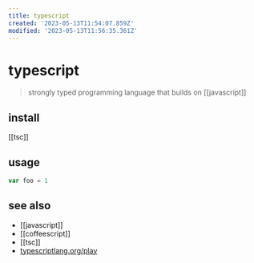 ```yaml
---
title: typescript
created: '2023-05-13T11:54:07.859Z'
modified: '2023-05-13T11:56:35.361Z'
---
```


# typescript

> strongly typed programming language that builds on [[javascript]]

## install

[[tsc]]

## usage

```js
var foo = 1
```

## see also

- [[javascript]]
- [[coffeescript]]
- [[tsc]]
- [typescriptlang.org/play](https://www.typescriptlang.org/play)

